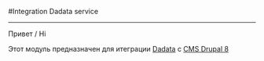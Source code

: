 #Integration Dadata service
***
Привет / Hi

Этот модуль предназначен для итеграции [Dadata](https://dadata.ru) с [CMS Drupal 8](https://www.drupal.org/home)